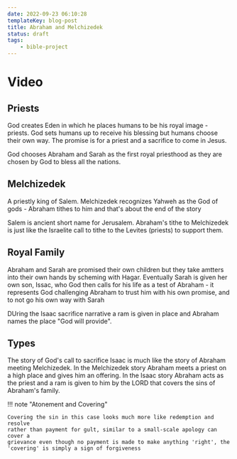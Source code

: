 ```yaml
---
date: 2022-09-23 06:10:28
templateKey: blog-post
title: Abraham and Melchizedek
status: draft
tags:
    - bible-project
---
```


# Video

## Priests

God creates Eden in which he places humans to be his royal image - priests. God
sets humans up to receive his blessing but humans choose their own way. The
promise is for a priest and a sacrifice to come in Jesus.

God chooses Abraham and Sarah as the first royal priesthood as they are chosen
by God to bless all the nations.

## Melchizedek

A priestly king of Salem. Melchizedek recognizes Yahweh as the God of gods -
Abraham tithes to him and that's about the end of the story

Salem is ancient short name for Jerusalem. 
Abraham's tithe to Melchizedek is just like the Israelite call to tithe to the
Levites (priests) to support them.

## Royal Family

Abraham and Sarah are promised their own children but they take amtters into
their own hands by scheming with Hagar. Eventually Sarah is given her own son,
Issac, who God then calls for his life as a test of Abraham - it represents God
challenging Abraham to trust him with his own promise, and to not go his own
way with Sarah

DUring the Isaac sacrifice narrative a ram is given in place and Abraham names the place "God will provide".

## Types

The story of God's call to sacrifice Isaac is much like the story of Abraham
meeting Melchizedek. In the Melchizedek story Abraham meets a priest on a high
place and gives him an offering. In the Isaac story Abraham acts as the priest
and a ram is given to him by the LORD that covers the sins of Abraham's family.

!!! note "Atonement and Covering"

    Covering the sin in this case looks much more like redemption and resolve
    rather than payment for gult, similar to a small-scale apology can cover a
    grievance even though no payment is made to make anything 'right', the
    'covering' is simply a sign of forgiveness





